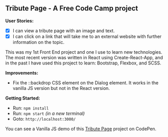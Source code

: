 ## Tribute Page -  A Free Code Camp project

**User Stories:**
- [x] I can view a tribute page with an image and text.
- [x] I can click on a link that will take me to an external website with further information on the topic.

This was my 1st Front End project and one I use to learn new technologies. The most recent version was written in React using Create-React-App, and in the past I have used this project to learn: Bootstrap, Flexbox, and SCSS.

**Improvements:**
- Fix the ::backdrop CSS element on the Dialog element. It works in the vanilla JS version but not in the React version.

**Getting Started:**

 * Run: `npm install`
 * Run: `npm start` _(in a new terminal)_
 * Goto: `http://localhost:3000/`

You can see a Vanilla JS demo of this [Tribute Page](https://codepen.io/Pagey/pen/GmOYdm) project on CodePen.
